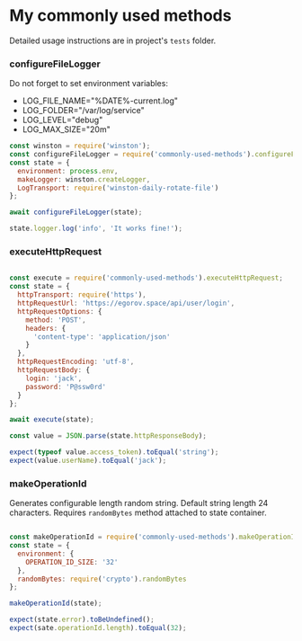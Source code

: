 # My commonly used methods  

Detailed usage instructions are in project's `tests` folder.

### configureFileLogger  

Do not forget to set environment variables:  
 - LOG_FILE_NAME="%DATE%-current.log"  
 - LOG_FOLDER="/var/log/service"  
 - LOG_LEVEL="debug"  
 - LOG_MAX_SIZE="20m"  

```javascript  
const winston = require('winston');
const configureFileLogger = require('commonly-used-methods').configureFileLogger;
const state = {
  environment: process.env,
  makeLogger: winston.createLogger,
  LogTransport: require('winston-daily-rotate-file')
};

await configureFileLogger(state);

state.logger.log('info', 'It works fine!');
```  

### executeHttpRequest  

```javascript

const execute = require('commonly-used-methods').executeHttpRequest;
const state = {
  httpTransport: require('https'),
  httpRequestUrl: 'https://egorov.space/api/user/login',
  httpRequestOptions: {
    method: 'POST',
    headers: {
      'content-type': 'application/json'
    }
  },
  httpRequestEncoding: 'utf-8',
  httpRequestBody: {
    login: 'jack',
    password: 'P@ssw0rd'
  }
};

await execute(state);

const value = JSON.parse(state.httpResponseBody);

expect(typeof value.access_token).toEqual('string');
expect(value.userName).toEqual('jack');

```  

### makeOperationId  

Generates configurable length random string. Default string length 24 characters. Requires `randomBytes` method attached to state container.

```javascript

const makeOperationId = require('commonly-used-methods').makeOperationId;
const state = {
  environment: {
    OPERATION_ID_SIZE: '32'
  },
  randomBytes: require('crypto').randomBytes
};

makeOperationId(state);

expect(state.error).toBeUndefined();
expect(sate.operationId.length).toEqual(32);

```  
